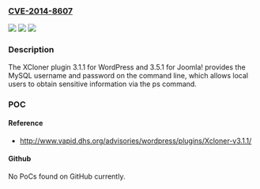 ### [CVE-2014-8607](https://cve.mitre.org/cgi-bin/cvename.cgi?name=CVE-2014-8607)
![](https://img.shields.io/static/v1?label=Product&message=n%2Fa&color=blue)
![](https://img.shields.io/static/v1?label=Version&message=n%2Fa&color=blue)
![](https://img.shields.io/static/v1?label=Vulnerability&message=n%2Fa&color=brighgreen)

### Description

The XCloner plugin 3.1.1 for WordPress and 3.5.1 for Joomla! provides the MySQL username and password on the command line, which allows local users to obtain sensitive information via the ps command.

### POC

#### Reference
- http://www.vapid.dhs.org/advisories/wordpress/plugins/Xcloner-v3.1.1/

#### Github
No PoCs found on GitHub currently.

